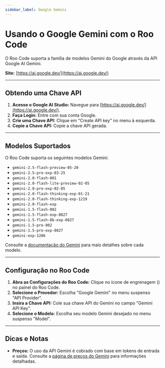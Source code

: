 ```yaml
---
sidebar_label: Google Gemini
---
```


# Usando o Google Gemini com o Roo Code

O Roo Code suporta a família de modelos Gemini do Google através da API Google AI Gemini.

**Site:** [https://ai.google.dev/](https://ai.google.dev/)

---

## Obtendo uma Chave API

1.  **Acesse o Google AI Studio:** Navegue para [https://ai.google.dev/](https://ai.google.dev/).
2.  **Faça Login:** Entre com sua conta Google.
3.  **Crie uma Chave API:** Clique em "Create API key" no menu à esquerda.
4.  **Copie a Chave API:** Copie a chave API gerada.

---

## Modelos Suportados

O Roo Code suporta os seguintes modelos Gemini:

* `gemini-2.5-flash-preview-05-20`
* `gemini-2.5-pro-exp-03-25`
* `gemini-2.0-flash-001`
* `gemini-2.0-flash-lite-preview-02-05`
* `gemini-2.0-pro-exp-02-05`
* `gemini-2.0-flash-thinking-exp-01-21`
* `gemini-2.0-flash-thinking-exp-1219`
* `gemini-2.0-flash-exp`
* `gemini-1.5-flash-002`
* `gemini-1.5-flash-exp-0827`
* `gemini-1.5-flash-8b-exp-0827`
* `gemini-1.5-pro-002`
* `gemini-1.5-pro-exp-0827`
* `gemini-exp-1206`

Consulte a [documentação do Gemini](https://ai.google.dev/models/gemini) para mais detalhes sobre cada modelo.

---

## Configuração no Roo Code

1.  **Abra as Configurações do Roo Code:** Clique no ícone de engrenagem (<Codicon name="gear" />) no painel do Roo Code.
2.  **Selecione o Provedor:** Escolha "Google Gemini" no menu suspenso "API Provider".
3.  **Insira a Chave API:** Cole sua chave API do Gemini no campo "Gemini API Key".
4.  **Selecione o Modelo:** Escolha seu modelo Gemini desejado no menu suspenso "Model".

---

## Dicas e Notas

*   **Preços:** O uso da API Gemini é cobrado com base em tokens de entrada e saída. Consulte a [página de preços do Gemini](https://ai.google.dev/pricing) para informações detalhadas.
